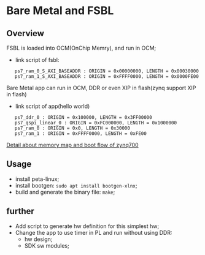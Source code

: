 # Bare Metal and FSBL

## Overview

FSBL is loaded into OCM(OnChip Memry), and run in OCM;
   * link script of fsbl:
   
```
   ps7_ram_0_S_AXI_BASEADDR : ORIGIN = 0x00000000, LENGTH = 0x00030000
   ps7_ram_1_S_AXI_BASEADDR : ORIGIN = 0xFFFF0000, LENGTH = 0x0000FE00
```

Bare Metal app can run in OCM, DDR or even XIP in flash(zynq support XIP in flash)
   * link script of app(hello world)
```
   ps7_ddr_0 : ORIGIN = 0x100000, LENGTH = 0x3FF00000
   ps7_qspi_linear_0 : ORIGIN = 0xFC000000, LENGTH = 0x1000000
   ps7_ram_0 : ORIGIN = 0x0, LENGTH = 0x30000
   ps7_ram_1 : ORIGIN = 0xFFFF0000, LENGTH = 0xFE00
```

[Detail about memory map and boot flow of zynq700](https://xilinx-wiki.atlassian.net/wiki/spaces/A/pages/18842377/Zynq-7000+AP+SoC+Boot+-+Booting+and+Running+Without+External+Memory+Tech+Tip)


## Usage

* install peta-linux;
* install bootgen: `sudo apt install bootgen-xlnx`;
* build and generate the binary file: `make`;


## further

* Add script to generate hw definition for this simplest hw;
* Change the app to use timer in PL and run without using DDR:
   * hw design;
   * SDK sw modules;

